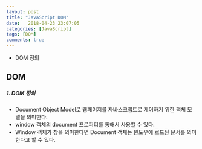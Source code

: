 ```yaml
---
layout: post
title: "JavaScript DOM"
date:   2018-04-23 23:07:05
categories: [JavaScript]
tags: [DOM]
comments: true
---
```

* DOM 정의
  
<!--more-->  
## DOM  
[1]: https://opentutorials.org/course/1375/6655 "생활코딩-DOM"  
  
##### 1. DOM 정의  
  
* Document Object Model로 웹페이지를 자바스크립트로 제어하기 위한 객체 모델을 의미한다.  
* window 객체의 document 프로퍼티를 통해서 사용할 수 있다.  
* Window 객체가 창을 의미한다면 Document 객체는 윈도우에 로드된 문서를 의미한다고 할 수 있다.